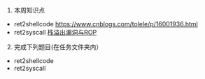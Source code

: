 1. 本周知识点
  - ret2shellcode https://www.cnblogs.com/tolele/p/16001936.html
  - ret2syscall [栈溢出漏洞与ROP](https://www.uf4te.cn/posts/e8388866.html)
2. 完成下列题目(在任务文件夹内）
  - ret2shellcode
  - ret2syscall

    
    
